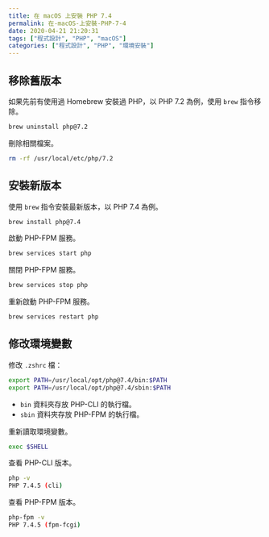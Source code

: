 ```yaml
---
title: 在 macOS 上安裝 PHP 7.4
permalink: 在-macOS-上安裝-PHP-7-4
date: 2020-04-21 21:20:31
tags: ["程式設計", "PHP", "macOS"]
categories: ["程式設計", "PHP", "環境安裝"]
---
```


## 移除舊版本

如果先前有使用過 Homebrew 安裝過 PHP，以 PHP 7.2 為例，使用 `brew` 指令移除。

```BASH
brew uninstall php@7.2
```

刪除相關檔案。

```BASH
rm -rf /usr/local/etc/php/7.2
```

## 安裝新版本

使用 `brew` 指令安裝最新版本，以 PHP 7.4 為例。

```BASH
brew install php@7.4
```

啟動 PHP-FPM 服務。

```BASH
brew services start php
```

關閉 PHP-FPM 服務。

```BASH
brew services stop php
```

重新啟動 PHP-FPM 服務。

```BASH
brew services restart php
```

## 修改環境變數

修改 `.zshrc` 檔：

```BASH
export PATH=/usr/local/opt/php@7.4/bin:$PATH
export PATH=/usr/local/opt/php@7.4/sbin:$PATH
```

- `bin` 資料夾存放 PHP-CLI 的執行檔。
- `sbin` 資料夾存放 PHP-FPM 的執行檔。

重新讀取環境變數。

```BASH
exec $SHELL
```

查看 PHP-CLI 版本。

```BASH
php -v
PHP 7.4.5 (cli)
```

查看 PHP-FPM 版本。

```BASH
php-fpm -v
PHP 7.4.5 (fpm-fcgi)
```
